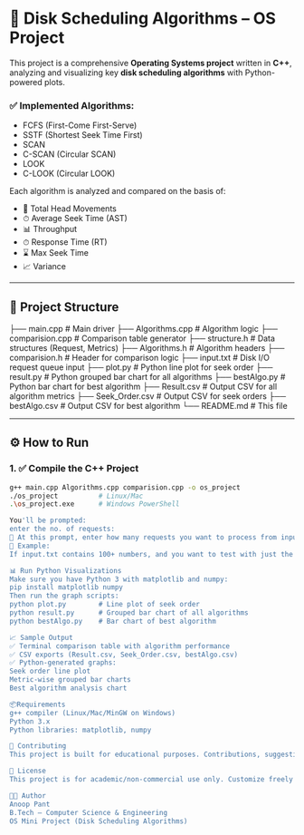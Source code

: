 # 🚀 Disk Scheduling Algorithms – OS Project

This project is a comprehensive **Operating Systems project** written in **C++**, analyzing and visualizing key **disk scheduling algorithms** with Python-powered plots.

### ✅ Implemented Algorithms:
- FCFS (First-Come First-Serve)
- SSTF (Shortest Seek Time First)
- SCAN
- C-SCAN (Circular SCAN)
- LOOK
- C-LOOK (Circular LOOK)

Each algorithm is analyzed and compared on the basis of:
- 🔁 Total Head Movements
- ⏱ Average Seek Time (AST)
- 📊 Throughput
- ⏱ Response Time (RT)
- ⌛ Max Seek Time
- 📈 Variance

---

## 📁 Project Structure
├── main.cpp # Main driver
├── Algorithms.cpp # Algorithm logic
├── comparision.cpp # Comparison table generator
├── structure.h # Data structures (Request, Metrics)
├── Algorithms.h # Algorithm headers
├── comparision.h # Header for comparison logic
├── input.txt # Disk I/O request queue input
├── plot.py # Python line plot for seek order
├── result.py # Python grouped bar chart for all algorithms
├── bestAlgo.py # Python bar chart for best algorithm
├── Result.csv # Output CSV for all algorithm metrics
├── Seek_Order.csv # Output CSV for seek orders
├── bestAlgo.csv # Output CSV for best algorithm
└── README.md # This file

---

## ⚙️ How to Run

### 1. ✅ Compile the C++ Project
```bash
g++ main.cpp Algorithms.cpp comparision.cpp -o os_project
./os_project          # Linux/Mac
.\os_project.exe      # Windows PowerShell

You'll be prompted:
enter the no. of requests:
📌 At this prompt, enter how many requests you want to process from input.txt.
📝 Example:
If input.txt contains 100+ numbers, and you want to test with just the first 8, type:8

📊 Run Python Visualizations
Make sure you have Python 3 with matplotlib and numpy:
pip install matplotlib numpy
Then run the graph scripts:
python plot.py        # Line plot of seek order
python result.py      # Grouped bar chart of all algorithms
python bestAlgo.py    # Bar chart of best algorithm

📈 Sample Output
✅ Terminal comparison table with algorithm performance
✅ CSV exports (Result.csv, Seek_Order.csv, bestAlgo.csv)
✅ Python-generated graphs:
Seek order line plot
Metric-wise grouped bar charts
Best algorithm analysis chart

📦Requirements
g++ compiler (Linux/Mac/MinGW on Windows)
Python 3.x
Python libraries: matplotlib, numpy

🤝 Contributing
This project is built for educational purposes. Contributions, suggestions, or improvements are welcome!

📝 License
This project is for academic/non-commercial use only. Customize freely for your university or personal learning use.

👨‍💻 Author
Anoop Pant
B.Tech – Computer Science & Engineering
OS Mini Project (Disk Scheduling Algorithms)
